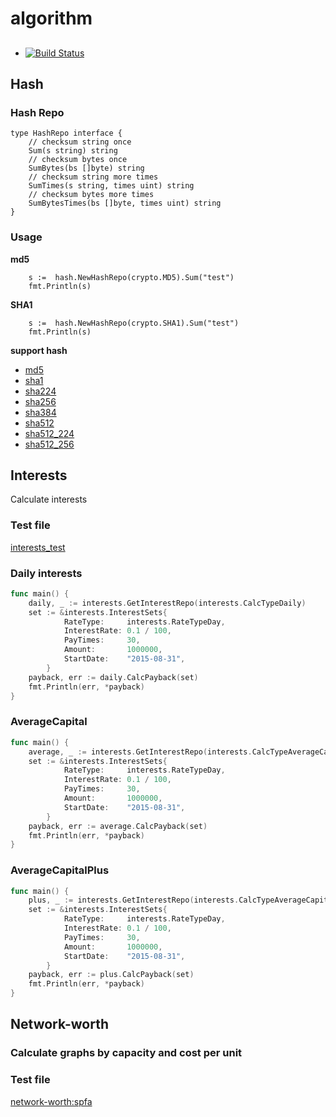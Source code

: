 # algorithm

##

* [![Build Status](https://travis-ci.org/go-rut/algorithm.png)](https://travis-ci.org/go-rut/algorithm)

## Hash

### Hash Repo

```golang
type HashRepo interface {
	// checksum string once
	Sum(s string) string
	// checksum bytes once
	SumBytes(bs []byte) string
	// checksum string more times
	SumTimes(s string, times uint) string
	// checksum bytes more times
	SumBytesTimes(bs []byte, times uint) string
}
```

### Usage

**md5**

```golang
	s :=  hash.NewHashRepo(crypto.MD5).Sum("test")
	fmt.Println(s)
```

**SHA1**
```golang
	s :=  hash.NewHashRepo(crypto.SHA1).Sum("test")
	fmt.Println(s)
```

**support hash**

* [md5](hash/md5.go)
* [sha1](hash/sha1.go#L7)
* [sha224](hash/sha256.go#L11)
* [sha256](hash/sha256.go#L17)
* [sha384](hash/sha512.go#L11)
* [sha512](hash/sha512.go#L17)
* [sha512_224](hash/sha512.go#L23)
* [sha512_256](hash/sha512.go#L29)


## Interests

Calculate interests

### Test file

[interests_test](interests/interests_test.go)

### Daily interests

```go
func main() {
	daily, _ := interests.GetInterestRepo(interests.CalcTypeDaily)
	set := &interests.InterestSets{
			RateType:     interests.RateTypeDay,
			InterestRate: 0.1 / 100,
			PayTimes:     30,
			Amount:       1000000,
			StartDate:    "2015-08-31",
		}
	payback, err := daily.CalcPayback(set)
	fmt.Println(err, *payback)
}
```

### AverageCapital

```go
func main() {
	average, _ := interests.GetInterestRepo(interests.CalcTypeAverageCapital)
	set := &interests.InterestSets{
			RateType:     interests.RateTypeDay,
			InterestRate: 0.1 / 100,
			PayTimes:     30,
			Amount:       1000000,
			StartDate:    "2015-08-31",
		}
	payback, err := average.CalcPayback(set)
	fmt.Println(err, *payback)
}
```

### AverageCapitalPlus

```go
func main() {
	plus, _ := interests.GetInterestRepo(interests.CalcTypeAverageCapitalPlus)
	set := &interests.InterestSets{
			RateType:     interests.RateTypeDay,
			InterestRate: 0.1 / 100,
			PayTimes:     30,
			Amount:       1000000,
			StartDate:    "2015-08-31",
		}
	payback, err := plus.CalcPayback(set)
	fmt.Println(err, *payback)
}
```


## Network-worth

### Calculate graphs by capacity and cost per unit

### Test file

[network-worth:spfa](network-worth/spfa_test.go)
